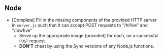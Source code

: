 ## Node
* [Complete] Fill in the missing components of the provided HTTP server in `server.js` such that it can accept POST requests to "/hifive" and "/lowfive"
  * Serve up the appropriate image (provided) for each, on a successful `POST` request
  * __DON'T__ cheat by using the Sync versions of any Node.js functions.
